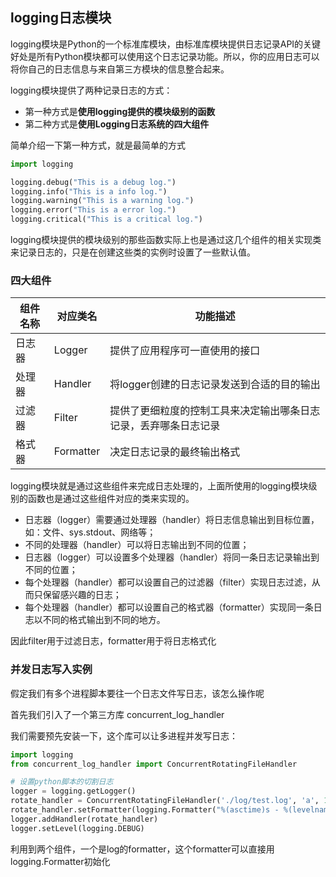 ## logging日志模块

logging模块是Python的一个标准库模块，由标准库模块提供日志记录API的关键好处是所有Python模块都可以使用这个日志记录功能。所以，你的应用日志可以将你自己的日志信息与来自第三方模块的信息整合起来。

logging模块提供了两种记录日志的方式：

- 第一种方式是**使用logging提供的模块级别的函数**
- 第二种方式是**使用Logging日志系统的四大组件**

简单介绍一下第一种方式，就是最简单的方式

```python
import logging

logging.debug("This is a debug log.")
logging.info("This is a info log.")
logging.warning("This is a warning log.")
logging.error("This is a error log.")
logging.critical("This is a critical log.")
```

 logging模块提供的模块级别的那些函数实际上也是通过这几个组件的相关实现类来记录日志的，只是在创建这些类的实例时设置了一些默认值。

### 四大组件

| 组件名称 | 对应类名  | 功能描述                                                     |
| -------- | --------- | ------------------------------------------------------------ |
| 日志器   | Logger    | 提供了应用程序可一直使用的接口                               |
| 处理器   | Handler   | 将logger创建的日志记录发送到合适的目的输出                   |
| 过滤器   | Filter    | 提供了更细粒度的控制工具来决定输出哪条日志记录，丢弃哪条日志记录 |
| 格式器   | Formatter | 决定日志记录的最终输出格式                                   |

logging模块就是通过这些组件来完成日志处理的，上面所使用的logging模块级别的函数也是通过这些组件对应的类来实现的。

- 日志器（logger）需要通过处理器（handler）将日志信息输出到目标位置，如：文件、sys.stdout、网络等；
- 不同的处理器（handler）可以将日志输出到不同的位置；
- 日志器（logger）可以设置多个处理器（handler）将同一条日志记录输出到不同的位置；
- 每个处理器（handler）都可以设置自己的过滤器（filter）实现日志过滤，从而只保留感兴趣的日志；
- 每个处理器（handler）都可以设置自己的格式器（formatter）实现同一条日志以不同的格式输出到不同的地方。

因此filter用于过滤日志，formatter用于将日志格式化

### 并发日志写入实例

假定我们有多个进程脚本要往一个日志文件写日志，该怎么操作呢

首先我们引入了一个第三方库 concurrent_log_handler

我们需要预先安装一下，这个库可以让多进程并发写日志：

```python
import logging
from concurrent_log_handler import ConcurrentRotatingFileHandler

# 设置python脚本的切割日志
logger = logging.getLogger()
rotate_handler = ConcurrentRotatingFileHandler('./log/test.log', 'a', 100 * 1024 * 1024, 10)
rotate_handler.setFormatter(logging.Formatter("%(asctime)s - %(levelname)s - %(filename)s[:%(lineno)d] - %(message)s"))
logger.addHandler(rotate_handler)
logger.setLevel(logging.DEBUG)
```

利用到两个组件，一个是log的formatter，这个formatter可以直接用logging.Formatter初始化